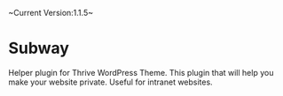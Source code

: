 ~Current Version:1.1.5~

# Subway

Helper plugin for Thrive WordPress Theme. This plugin that will help you make
your website private. Useful for intranet websites.
